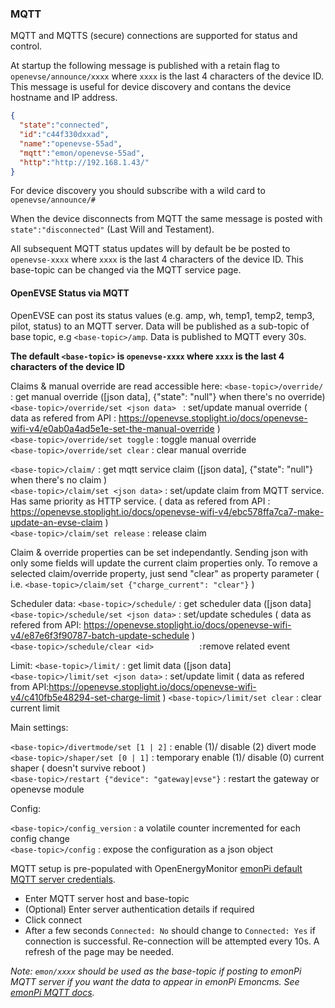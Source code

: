 ### MQTT

MQTT and MQTTS (secure) connections are supported for status and control.

At startup the following message is published with a retain flag to `openevse/announce/xxxx` where `xxxx` is the last 4 characters of the device ID. This message is useful for device discovery and contans the device hostname and IP address.

```json
{
  "state":"connected",
  "id":"c44f330dxxad",
  "name":"openevse-55ad",
  "mqtt":"emon/openevse-55ad",
  "http":"http://192.168.1.43/"
}
```

For device discovery you should subscribe with a wild card to `openevse/announce/#`

When the device disconnects from MQTT the same message is posted with `state":"disconnected"` (Last Will and Testament).

All subsequent MQTT status updates will by default be be posted to `openevse-xxxx` where `xxxx` is the last 4 characters of the device ID. This base-topic can be changed via the MQTT service page.

#### OpenEVSE Status via MQTT

OpenEVSE can post its status values (e.g. amp, wh, temp1, temp2, temp3, pilot, status) to an MQTT server. Data will be published as a sub-topic of base topic, e.g `<base-topic>/amp`. Data is published to MQTT every 30s.

**The default `<base-topic>` is `openevse-xxxx` where `xxxx` is the last 4 characters of the device ID**

Claims & manual override are read accessible here:
`<base-topic>/override/`                    : get manual override ([json data], {"state": "null"} when there's no override)  
`<base-topic>/override/set <json data> `    : set/update manual override ( data as refered from API : https://openevse.stoplight.io/docs/openevse-wifi-v4/e0ab0a4ad5e1e-set-the-manual-override )  
`<base-topic>/override/set toggle`          : toggle manual override  
`<base-topic>/override/set clear`           : clear manual override  

`<base-topic>/claim/`                       : get mqtt service claim ([json data], {"state": "null"} when there's no claim )  
`<base-topic>/claim/set <json data>`        : set/update claim from MQTT service. Has same priority as HTTP service. ( data as refered from API : https://openevse.stoplight.io/docs/openevse-wifi-v4/ebc578ffa7ca7-make-update-an-evse-claim )  
`<base-topic>/claim/set release`            : release claim  

Claim & override properties can be set independantly. Sending json with only some fields will update the current claim properties only. 
To remove a selected claim/override property, just send "clear" as property parameter  ( i.e. `<base-topic>/claim/set {"charge_current": "clear"}` )

Scheduler data:
`<base-topic>/schedule/`    				: get scheduler data ([json data]  
`<base-topic>/schedule/set <json data>`	: set/update schedules ( data as refered from API: https://openevse.stoplight.io/docs/openevse-wifi-v4/e87e6f3f90787-batch-update-schedule )  
`<base-topic>/schedule/clear <id>          :`remove related event  

Limit:
`<base-topic>/limit/`    				: get limit data ([json data]  
`<base-topic>/limit/set <json data>`	: set/update limit ( data as refered from API:https://openevse.stoplight.io/docs/openevse-wifi-v4/c410fb5e48294-set-charge-limit )
`<base-topic>/limit/set clear`	: clear current limit

Main settings:

`<base-topic>/divertmode/set [1 | 2]`   : enable (1)/ disable (2) divert mode  
`<base-topic>/shaper/set [0 | 1]`       : temporary enable (1)/ disable (0) current shaper ( doesn't survive reboot )  
`<base-topic>/restart {"device": "gateway|evse"}` : restart the gateway or openevse module

Config:

`<base-topic>/config_version`           : a volatile counter incremented for each config change  
`<base-topic>/config`                   : expose the configuration as a json object


MQTT setup is pre-populated with OpenEnergyMonitor [emonPi default MQTT server credentials](https://guide.openenergymonitor.org/technical/credentials/#mqtt).

* Enter MQTT server host and base-topic
* (Optional) Enter server authentication details if required
* Click connect
* After a few seconds `Connected: No` should change to `Connected: Yes` if connection is successful. Re-connection will be attempted every 10s. A refresh of the page may be needed.

*Note: `emon/xxxx` should be used as the base-topic if posting to emonPi MQTT server if you want the data to appear in emonPi Emoncms. See [emonPi MQTT docs](https://guide.openenergymonitor.org/technical/mqtt/).*
